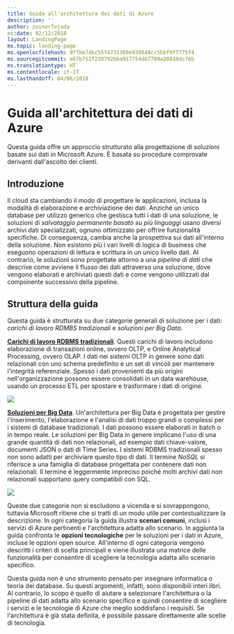 ```yaml
---
title: Guida all'architettura dei dati di Azure
description: ''
author: zoinerTejada
ms:date: 02/12/2018
layout: LandingPage
ms.topic: landing-page
ms.openlocfilehash: 9ffbe74bc55f4731369e938848cc5bbf9f7775f4
ms.sourcegitcommit: e67b751f230792bba917754d67789a20810dc76b
ms.translationtype: HT
ms.contentlocale: it-IT
ms.lasthandoff: 04/06/2018
---
```

# <a name="azure-data-architecture-guide"></a>Guida all'architettura dei dati di Azure

Questa guida offre un approccio strutturato alla progettazione di soluzioni basate sui dati in Microsoft Azure. È basata su procedure comprovate derivanti dall'ascolto dei clienti.

## <a name="introduction"></a>Introduzione

Il cloud sta cambiando il modo di progettare le applicazioni, inclusa la modalità di elaborazione e archiviazione dei dati. Anziché un unico database per utilizzo generico che gestisca tutti i dati di una soluzione, le soluzioni di _salvataggio permanente basato su più linguaggi_ usano diversi archivi dati specializzati, ognuno ottimizzato per offrire funzionalità specifiche. Di conseguenza, cambia anche la prospettiva sui dati all'interno della soluzione. Non esistono più i vari livelli di logica di business che eseguono operazioni di lettura e scrittura in un unico livello dati. Al contrario, le soluzioni sono progettate attorno a una *pipeline di dati* che descrive come avviene il flusso dei dati attraverso una soluzione, dove vengono elaborati e archiviati questi dati e come vengono utilizzati dal componente successivo della pipeline. 

## <a name="how-this-guide-is-structured"></a>Struttura della guida

Questa guida è strutturata su due categorie generali di soluzione per i dati: *carichi di lavoro RDMBS tradizionali* e *soluzioni per Big Data*. 

**[Carichi di lavoro RDBMS tradizionali](./relational-data/index.md)**. Questi carichi di lavoro includono elaborazione di transazioni online, ovvero OLTP, e Online Analytical Processing, ovvero OLAP. I dati nei sistemi OLTP in genere sono dati relazionali con uno schema predefinito e un set di vincoli per mantenere l'integrità referenziale. Spesso i dati provenienti da più origini nell'organizzazione possono essere consolidati in un data warehouse, usando un processo ETL per spostare e trasformare i dati di origine.

![](./images/guide-rdbms.svg)

**[Soluzioni per Big Data](./big-data/index.md)**. Un'architettura per Big Data è progettata per gestire l'inserimento, l'elaborazione e l'analisi di dati troppo grandi o complessi per i sistemi di database tradizionali. I dati possono essere elaborati in batch o in tempo reale. Le soluzioni per Big Data in genere implicano l'uso di una grande quantità di dati non relazionali, ad esempio dati chiave-valore, documenti JSON o dati di Time Series. I sistemi RDBMS tradizionali spesso non sono adatti per archiviare questo tipo di dati. Il termine *NoSQL* si riferisce a una famiglia di database progettata per contenere dati non relazionali. Il termine è leggermente impreciso poiché molti archivi dati non relazionali supportano query compatibili con SQL.

![](./images/guide-big-data.svg)

Queste due categorie non si escludono a vicenda e si sovrappongono, tuttavia Microsoft ritiene che si tratti di un modo utile per contestualizzare la descrizione. In ogni categoria la guida illustra **scenari comuni**, inclusi i servizi di Azure pertinenti e l'architettura adatta allo scenario. In aggiunta la guida confronta le **opzioni tecnologiche** per le soluzioni per i dati in Azure, incluse le opzioni open source. All'interno di ogni categoria vengono descritti i criteri di scelta principali e viene illustrata una matrice delle funzionalità per consentire di scegliere la tecnologia adatta allo scenario specifico. 

Questa guida non è uno strumento pensato per insegnare informatica o teoria dei database. Su questi argomenti, infatti, sono disponibili interi libri. Al contrario, lo scopo è quello di aiutare a selezionare l'architettura o la pipeline di dati adatta allo scenario specifico e quindi consentire di scegliere i servizi e le tecnologie di Azure che meglio soddisfano i requisiti. Se l'architettura è già stata definita, è possibile passare direttamente alle scelte di tecnologia.
